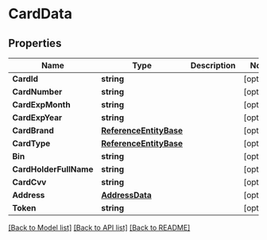 # CardData

## Properties

Name | Type | Description | Notes
------------ | ------------- | ------------- | -------------
**CardId** | **string** |  | [optional] 
**CardNumber** | **string** |  | [optional] 
**CardExpMonth** | **string** |  | [optional] 
**CardExpYear** | **string** |  | [optional] 
**CardBrand** | [**ReferenceEntityBase**](ReferenceEntityBase.md) |  | [optional] 
**CardType** | [**ReferenceEntityBase**](ReferenceEntityBase.md) |  | [optional] 
**Bin** | **string** |  | [optional] 
**CardHolderFullName** | **string** |  | [optional] 
**CardCvv** | **string** |  | [optional] 
**Address** | [**AddressData**](AddressData.md) |  | [optional] 
**Token** | **string** |  | [optional] 

[[Back to Model list]](../README.md#documentation-for-models) [[Back to API list]](../README.md#documentation-for-api-endpoints) [[Back to README]](../README.md)


